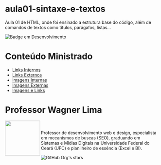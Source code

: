 # aula01-sintaxe-e-textos
Aula 01 de HTML, onde foi ensinado a estrutura base do código, além de comandos de textos como títulos, parágafos, listas...

![Badge em Desenvolvimento](http://img.shields.io/static/v1?label=STATUS&message=FINALIZADO&color=GREEN&style=for-the-badge)

# Conteúdo Ministrado 

* [Links Internos](#links-internos)
* [Links Externos](#links-externos)
* [Imagens Internas](#imagens-internas)
* [Imagens Externas](#imagens-externas)
* [Imagens e Links](#imagens-e-links)

# Professor Wagner Lima
<img loading="lazy" src="https://avatars.githubusercontent.com/u/80631657?v=4" width=115 align=left>
<br>
<p> Professor de desenvolvimento web e design, especialista em mecanismos de buscas (SEO), graduando em Sistemas e Mídias Digitais na Universidade Federal do Ceará (UFC) e planilheiro de essência (Excel e BI). </p> 

![GitHub Org's stars](https://img.shields.io/github/stars/wagnerlimanet?style=social)
